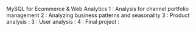 MySQL for Ecommerce & Web Analytics
1 : Analysis for channel portfolio management 
2 : Analyzing business patterns and seasonality
3 : Product analysis :
3 : User analysis :
4 : Final project :
